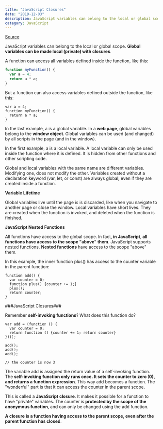 ```yaml
---
title: "JavaScript Closures"
date: "2019-12-03"
description: JavaScript variables can belong to the local or global scope. Global variables can be made local (private) with closures.    
category: JavaScript
---
```


[Source]( https://www.w3schools.com/js/js_function_closures.asp )

JavaScript variables can belong to the local or global scope. **Global variables can be made local (private) with closures**.

A function can access all variables defined inside the function, like this:
```js
function myFunction() {
  var a = 4;
  return a * a;
}
```
But a function can also access variables defined outside the function, like this:
```
var a = 4;
function myFunction() {
  return a * a;
}
```
In the last example, a is a global variable. In a **web page**, global variables belong to the **window object**. Global variables can be used (and changed) by all scripts in the page (and in the window).

In the first example, a is a local variable. A local variable can only be used inside the function where it is defined. It is hidden from other functions and other scripting code.

Global and local variables with the same name are different variables. Modifying one, does not modify the other. Variables created without a declaration keyword (var, let, or const) are always global, even if they are created inside a function.

**Variable Lifetime**

Global variables live until the page is is discarded, like when you navigate to another page or close the window. Local variables have short lives. They are created when the function is invoked, and deleted when the function is finished.

**JavaScript Nested Functions**

All functions have access to the global scope. In fact, **in JavaScript, all functions have access to the scope "above" them**. JavaScript supports nested functions. **Nested functions** have access to the scope "above" them.

In this example, the inner function plus() has access to the counter variable in the parent function:
```
function add() {
  var counter = 0;
  function plus() {counter += 1;}
  plus();   
  return counter;
}
```
###JavaScript Closures###

Remember **self-invoking functions**? What does this function do?
```
var add = (function () {
  var counter = 0;
  return function () {counter += 1; return counter}
})();

add();
add();
add();

// the counter is now 3
```
The variable add is assigned the return value of a self-invoking function. The **self-invoking function only runs once. It sets the counter to zero (0), and returns a function expression**. This way add becomes a function. The "wonderful" part is that it can access the counter in the parent scope.

This is called a **JavaScript closure**. It makes it possible for a function to have "private" variables. The counter is **protected by the scope of the anonymous function**, and can only be changed using the add function.

**A closure is a function having access to the parent scope, even after the parent function has closed**.
